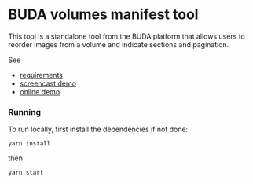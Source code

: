 # BUDA volumes manifest tool

This tool is a standalone tool from the BUDA platform that allows users to reorder images from a volume and indicate sections and pagination.

See 
- [requirements](https://docs.google.com/document/d/1XdKp6j860PhsYqpc1GVIetOPjJufEb7d6hHzr2ed6Pk/edit#heading=h.8638tbkmhaxt)
- [screencast demo](https://www.youtube.com/watch?v=dxXGXqzLI8A)
- [online demo](https://bvmt.bdrc.io/?volume=bdr:I4CZ75258)

### Running

To run locally, first install the dependencies if not done:

```
yarn install
```

then

```
yarn start
```

